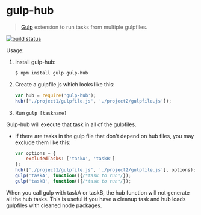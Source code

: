 # gulp-hub

> [Gulp](http://gulpjs.com/) extension to run tasks from multiple gulpfiles.

[![build status](https://secure.travis-ci.org/frankwallis/gulp-hub.png?branch=master)](http://travis-ci.org/frankwallis/gulp-hub?branch=master)

Usage:

1. Install gulp-hub:

    ```sh
    $ npm install gulp gulp-hub
    ```

2. Create a gulpfile.js which looks like this:

    ```js
    var hub = require('gulp-hub');
    hub(['./project1/gulpfile.js', './project2/gulpfile.js']);
    ```

3. Run `gulp [taskname]`

Gulp-hub will execute that task in all of the gulpfiles.

* If there are tasks in the gulp file that don't depend on hub files, you may exclude them like this:

    ```js
    var options = {
        excludedTasks: ['taskA', 'taskB']
    };
    hub(['./project1/gulpfile.js', './project2/gulpfile.js'], options);
    gulp('taskA', function(){/*task to run*/});
    gulp('taskB', function(){/*task to run*/});
    ```
When you call gulp with taskA or taskB, the hub function will not generate all the hub tasks. 
This is useful if you have a cleanup task and hub loads gulpfiles with cleaned node packages. 
